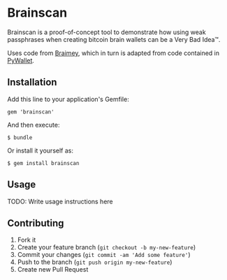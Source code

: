 Brainscan
=========

Brainscan is a proof-of-concept tool to demonstrate how using weak passphrases
when creating bitcoin brain wallets can be a Very Bad Idea™.

Uses code from [Braimey][], which in turn is
adapted from code contained in [PyWallet][].


Installation
------------

Add this line to your application's Gemfile:

    gem 'brainscan'

And then execute:

    $ bundle

Or install it yourself as:

    $ gem install brainscan


Usage
-----

TODO: Write usage instructions here


Contributing
------------

1. Fork it
2. Create your feature branch (`git checkout -b my-new-feature`)
3. Commit your changes (`git commit -am 'Add some feature'`)
4. Push to the branch (`git push origin my-new-feature`)
5. Create new Pull Request


[Braimey]:  https://github.com/staii/braimey
[PyWallet]: https://github.com/joric/pywallet
